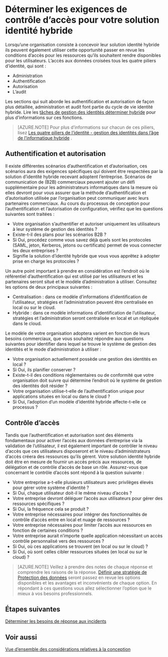 
<properties
    pageTitle="Azure Active Directory hybride identité conception - déterminer les exigences de contrôle d’accès | Microsoft Azure"
    description="Traite les piliers d’identité et l’identification des conditions d’accès des ressources pour les utilisateurs dans un environnement hybride."
    documentationCenter=""
    services="active-directory"
    authors="billmath"
    manager="femila"
    editor=""/>

<tags
    ms.service="active-directory"
    ms.devlang="na"
    ms.topic="article"
    ms.tgt_pltfrm="na"
    ms.workload="identity"
    ms.date="08/08/2016"
    ms.author="billmath"/>

# <a name="determine-access-control-requirements-for-your-hybrid-identity-solution"></a>Déterminer les exigences de contrôle d’accès pour votre solution identité hybride
Lorsqu’une organisation consiste à concevoir leur solution identité hybride ils peuvent également utiliser cette opportunité passer en revue les conditions d’accès pour les ressources qu’ils souhaitent rendre disponibles pour les utilisateurs. L’accès aux données croisées tous les quatre piliers d’identité, qui sont :

- Administration
- Authentification
- Autorisation
- L’audit

Les sections qui suit aborde les authentification et autorisation de façon plus détaillée, administration et audit font partie du cycle de vie identité hybride. Lire les [tâches de gestion des identités déterminer hybride](active-directory-hybrid-identity-design-considerations-hybrid-id-management-tasks.md) pour plus d’informations sur ces fonctions.

>[AZURE.NOTE]
Pour plus d’informations sur chacun de ces piliers, lisez [Les quatre piliers de l’identité - gestion des identités dans l’âge de l’informatique hybride](http://social.technet.microsoft.com/wiki/contents/articles/15530.the-four-pillars-of-identity-identity-management-in-the-age-of-hybrid-it.aspx) .

## <a name="authentication-and-authorization"></a>Authentification et autorisation
Il existe différentes scénarios d’authentification et d’autorisation, ces scénarios aura des exigences spécifiques qui doivent être respectées par la solution d’identité hybride recevant adoptent l’entreprise. Scénarios de communication de (B2B) commerciaux peuvent ajouter un défi supplémentaire pour les administrateurs informatiques dans la mesure où elles devront pour vous assurer que la méthode d’authentification et d’autorisation utilisée par l’organisation peut communiquer avec leurs partenaires commerciaux. Au cours du processus de conception pour l’authentification et l’autorisation de configuration, vérifiez que les questions suivantes sont traitées :

- Votre organisation s’authentifier et autoriser uniquement les utilisateurs à leur système de gestion des identités ?
 - Existe-t-il des plans pour les scénarios B2B ?
 - Si Oui, procédez comme vous savez déjà quels sont les protocoles (SAML, jeton, Kerberos, jetons ou certificats) permet de vous connecter les deux entreprises ?
- Signifie la solution d’identité hybride que vous vous apprêtez à adopter prise en charge les protocoles ?

Un autre point important à prendre en considération est l’endroit où le référentiel d’authentification qui est utilisé par les utilisateurs et les partenaires seront situé et le modèle d’administration à utiliser. Consultez les options de deux principaux suivantes :
- Centralisation : dans ce modèle d’informations d’identification de l’utilisateur, stratégies et l’administration peuvent être centralisée en local ou sur le cloud.
- Hybride : dans ce modèle informations d’identification de l’utilisateur, stratégies et l’administration seront centralisée en local et un répliquée dans le cloud.

Le modèle de votre organisation adoptera varient en fonction de leurs besoins commerciaux, que vous souhaitez répondre aux questions suivantes pour identifier dans lequel se trouve le système de gestion des identités et le mode d’administration à utiliser :

- Votre organisation actuellement possède une gestion des identités en local ?
 - Si Oui, ils planifier conserver ?
 - Existe-t-il des conditions réglementaires ou de conformité que votre organisation doit suivre qui détermine l’endroit où le système de gestion des identités doit résider ?
- Votre organisation utilise-t-elle de l’authentification unique pour applications situées en local ou dans le cloud ?
 - Si Oui, l’adoption d’un modèle d’identité hybride affecte-t-elle ce processus ?

## <a name="access-control"></a>Contrôle d’accès
Tandis que l’authentification et autorisation sont des éléments fondamentaux pour activer l’accès aux données d’entreprise via la validation de l’utilisateur, il est également important de contrôler le niveau d’accès que ces utilisateurs disposeront et le niveau d’administrateurs d’accès créera des ressources qu’ils gèrent. Votre solution identité hybride doit être en mesure de fournir un accès précis aux ressources, de délégation et de contrôle d’accès de base un rôle. Assurez-vous que concernant le contrôle d’accès sont répond à la question suivante :

- Votre entreprise a-t-elle plusieurs utilisateurs avec privilèges élevés pour gérer votre système d’identité ?
 - Si Oui, chaque utilisateur doit-il le même niveau d’accès ?
- Votre entreprise devront déléguer l’accès aux utilisateurs pour gérer des ressources spécifiques ?
 - Si Oui, la fréquence cela se produit ?
- Votre entreprise nécessaires pour intégrer des fonctionnalités de contrôle d’accès entre en local et nuage de ressources ?
- Votre entreprise nécessaires pour limiter l’accès aux ressources en fonction de certaines conditions ?
- Votre entreprise aurait n’importe quelle application nécessitant un accès contrôle personnalisé vers des ressources ?
 - Si Oui, où ces applications se trouvent (en local ou sur le cloud) ?
 - Si Oui, où sont celles cibler ressources situées (en local ou sur le cloud) ?

>[AZURE.NOTE]
Veillez à prendre des notes de chaque réponse et comprendre les raisons de la réponse. [Définir une stratégie de Protection des données](active-directory-hybrid-identity-design-considerations-data-protection-strategy.md) seront passez en revue les options disponibles et les avantages et inconvénients de chaque option.  En répondant à ces questions vous allez sélectionner l’option que le mieux à vos besoins professionnels.

## <a name="next-steps"></a>Étapes suivantes

[Déterminer les besoins de réponse aux incidents](active-directory-hybrid-identity-design-considerations-incident-response-requirements.md)

## <a name="see-also"></a>Voir aussi
[Vue d’ensemble des considérations relatives à la conception](active-directory-hybrid-identity-design-considerations-overview.md)
